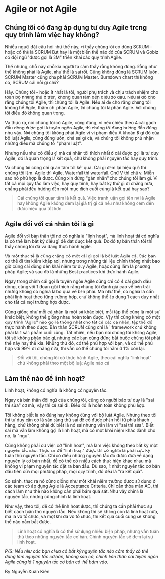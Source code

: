 # Agile or not Agile

## Chúng tôi có đang áp dụng tư duy Agile trong quy trình làm việc hay không?

Nhiều người đặt câu hỏi như thế này, vì thấy chúng tôi có dùng SCRUM - hoặc có thể là SCRUM But hay là một biến thể nào đó của SCRUM và Gobiz có đội ngũ "được gọi là SM" triển khai các quy trình Agile.

Thế nhưng, chỗ này chỗ kia người ta cảm thấy rằng không đúng. Rằng như thế không phải là Agile, như thế là sai rồi. Cũng không đúng là SCRUM luôn. SCRUM Master cũng chả phải SCRUM Master. Burndown chart thì không có, SCRUM cái nỗi gì chứ?

Hây. Chúng tôi - hoặc ít nhất là tôi, người phụ trách và chịu trách nhiệm cho toàn bộ những thứ ở trên, không quan tâm đến điều đó đâu. Nếu ai đó cho rằng chúng tôi Agile, thì chúng tôi là Agile. Nếu ai đó cho rằng chúng tôi không hề Agile, thậm chí phản Agile, thì chúng tôi là phản Agile. Với chúng tôi điều đó không quan trọng.

Và thực ra, nói chúng tôi có Agile, cũng đúng, vì nếu chiếu theo 4 cái gạch đầu dòng được gọi là tuyên ngôn Agile, thì chúng tôi đang hướng đến đúng nhu vậy. Nói chúng tôi không phải Agile vì vi phạm điều A khoản B gì đó của bộ luật Agile, cũng đúng luôn, chả sai gì cả, và chúng tôi không phủ nhận những điều mà chúng tôi "phạm luật".

Nhưng nếu như có điều gì mà cá nhân tôi thích nhất ở cái được gọi là tư duy Agile, đó là quan trọng là kết quả, chứ không phải nguyên tắc hay quy trình.

Và chúng tôi cũng chỉ quan tâm tới kết quả. Cái gì đem lại hiệu quả thì chúng tôi làm. Agile thì Agile. Waterfall thì waterfall. Chữ V thì chữ v. Miễn sao nó phù hợp là được. Cũng xin đừng "gán nhãn" cho chúng tôi làm gì. Vì tất cả mọi quy tắc làm việc, hay quy trình, hay bất kỳ thứ gì đi chăng nữa, chẳng phải đều hướng đến một mục đích cuối cùng là kết quả hay sao?

> Cái chúng tôi quan tâm là kết quả. Việc tranh luận gọi tên nó là Agile hay không Agile không đem lại giá trị gì cả nếu như không đem đến được hiệu quả tốt hơn.

## Agile đối với cá nhân tôi là gì

Agile đối với bản thân tôi nó có nghĩa là "linh hoạt", mà linh hoạt thì có nghĩa là có thể làm bất kỳ điều gì để đạt được kết quả. Do đó tự bản thân tôi thì thấy chúng tôi đã và đang thực hành Agile.

Và một thực tế là cũng chẳng có một cái gì gọi là bộ luật Agile cả. Các bạn có thể đi tìm kiếm khắp nơi, nhưng trong những tài liệu chính thống nhất bao giờ cũng chỉ dùng đến khái niệm tư duy Agile, hoặc cùng lắm là phương pháp Agile; và sau đó là những Best practices khi thực hành Agile.

Ngay trong chính cái gọi là tuyên ngôn Agile cũng chỉ có 4 cái gạch đầu dòng, cùng với 1 đoạn giải thích rằng chúng tôi đánh giá cao vế bên trái nhưng không có nghĩa là bỏ qua vế bên phải. Mà như thế, có nghĩa là cần phải linh hoạt theo từng trường hợp, chứ không thể áp dụng 1 cách duy nhất cho tất cả mọi trường hợp được.

Cúng giống như mỗi cá nhân là một sự khác biệt, mỗi tập thể cũng là một sự khác biệt, không thể giống nhau hoàn toàn được. Vậy thì cũng không có một quy trình "Agile" nào gọi là thống nhất cho tất cả các cá nhân, tập thể để thực hành theo được. Bản thân SCRUM cũng chỉ là 1 framework chứ không phải là 1 sản phẩm cuối cùng. Tất nhiên, nếu bạn nói chúng tôi không Agile, tôi sẽ không phản bác gì, nhưng các bạn cũng đừng bắt buộc chúng tôi phải thế này hay thế kia.
Những thứ đó, có thể phù hợp với bạn, và có thể phù hợp với 99% đi chăng nữa, thì vẫn có thể chúng tôi nằm ở 1% còn lại.

> Đối với tôi, chúng tôi có thực hành Agile, theo cái nghĩa "linh hoạt" chứ không phải theo một bộ luật Agile nào cả.

## Làm thế nào để linh hoạt?

Linh hoạt, không có nghĩa là không có nguyên tắc.

Ngay cả bản thân đội ngũ của chúng tôi, cũng có người bảo tư duy là "sai thì sửa" cơ mà, vậy thì cứ sai đi. Điều đó là hoàn toàn không phù hợp.

Tôi không biết là nó đúng hay không đúng với bộ luật Agile. Nhưng theo tôi thì tư duy cần có là sẵn sàng thử sai để có được phản hồi từ phía khách hàng, chứ không phải dù biết là nó sai nhưng vẫn làm vì "sai thì sửa". Biết sai mà vẫn làm không gọi là linh hoạt, mà có một khái niệm khác dành cho nó, là "ngu".

Cũng không phải cứ viện cớ "linh hoạt", mà làm việc không theo bất kỳ một nguyên tắc nào. Thực ra, để "linh hoạt" được thì có nghĩa là phải cực kỳ tuân thủ nguyên tắc. Chỉ có điều những nguyên tắc đó được đưa về dạng nguyên lý cơ bản nhất, để có thể có nhiều cách thực hiện khác nhau mà không vi phạm nguyên tắc đặt ra ban đầu. Dù sao, ít nhất nguyên tắc cơ bản đầu tiên của mọi phương pháp, mọi quy trình, đó đều là "ra kết quả".

So sánh, thực ra nó cũng giống như một khái niệm thường được sử dụng ở các team có áp dụng Agile là Acceptance Criteria. Chỉ cần thỏa mãn AC, thì cách làm như thế nào không cần phải bám quá sát. Như vậy chính là nguyên tắc, nhưng cũng chính là linh hoạt.

Như vậy, theo tôi, để có thể linh hoạt được, thì chúng ta cần phải thực sự biết cách tuân thủ nguyên tắc. Nếu không thì sẽ không còn là linh hoạt nữa, mà là vô tổ chức, và một khi đã vô tổ chức, thì kết quả cuối cùng sẽ không thể nào nắm bắt được.

> Linh hoạt có nghĩa là có thể sử dụng nhiều biện pháp, nhưng vẫn tuân thủ theo những nguyên tắc cơ bản. Chính nguyên tắc sẽ đem lại sự linh hoạt.

_P/S: Nếu như các bạn chưa có bất kỳ nguyên tắc nào cảm thấy có thể dùng làm nguyên tắc cơ bản, không sao cả, chính bản thân cái tuyên ngôn Agile cũng là 1 nguyên tắc cơ bản có thể bám vào._

By Nguyễn Xuân Kiên